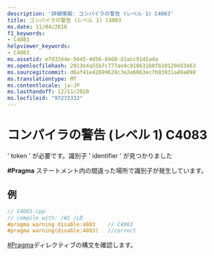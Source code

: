 ```yaml
---
description: '詳細情報: コンパイラの警告 (レベル 1) C4083'
title: コンパイラの警告 (レベル 1) C4083
ms.date: 11/04/2016
f1_keywords:
- C4083
helpviewer_keywords:
- C4083
ms.assetid: e7d3344e-5645-4d56-8460-d1acc9145ada
ms.openlocfilehash: 2913e4a55b7c777ae4c910631b8fb10120dd3463
ms.sourcegitcommit: d6af41e42699628c3e2e6063ec7b03931a49a098
ms.translationtype: MT
ms.contentlocale: ja-JP
ms.lasthandoff: 12/11/2020
ms.locfileid: "97272332"
---
```

# <a name="compiler-warning-level-1-c4083"></a>コンパイラの警告 (レベル 1) C4083

' token ' が必要です。識別子 ' identifier ' が見つかりました

**#Pragma** ステートメント内の間違った場所で識別子が発生しています。

## <a name="example"></a>例

```cpp
// C4083.cpp
// compile with: /W1 /LD
#pragma warning disable:4083    // C4083
#pragma warning(disable:4083)   //correct
```

[#Pragma](../../preprocessor/pragma-directives-and-the-pragma-keyword.md)ディレクティブの構文を確認します。
